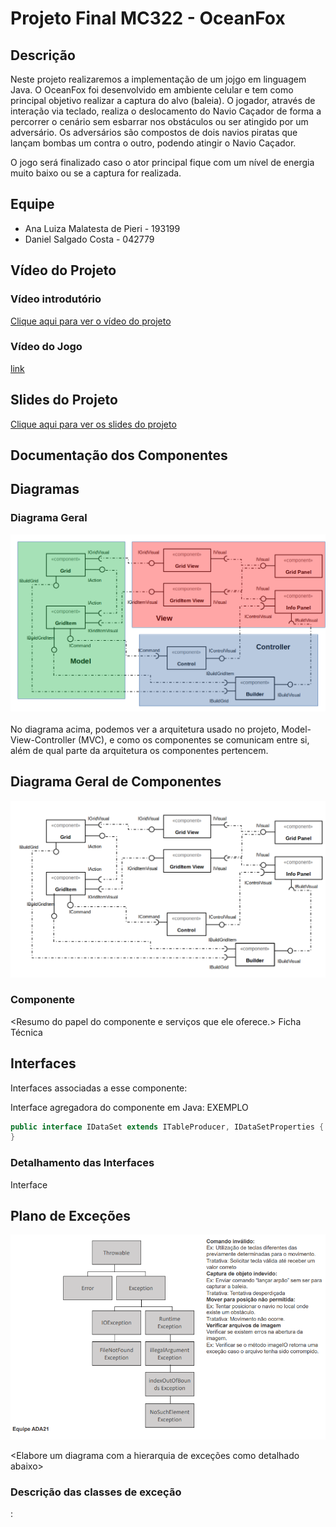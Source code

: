 # Projeto Final MC322 - OceanFox

## Descrição

Neste projeto realizaremos a implementação de um jojgo em linguagem Java. O OceanFox foi desenvolvido em ambiente celular e tem
como principal objetivo realizar a captura do alvo (baleia).
O jogador, através de interação via teclado, realiza o deslocamento do Navio Caçador de forma a percorrer o cenário sem esbarrar
nos obstáculos ou ser atingido por um adversário.
Os adversários são compostos de dois navios piratas que lançam bombas um contra o outro, podendo atingir o Navio Caçador.

O jogo será finalizado caso o ator principal fique com um nível de energia muito baixo ou se a captura for realizada.
## Equipe
* Ana Luiza Malatesta de Pieri - 193199
* Daniel Salgado Costa - 042779
  
## Vídeo do Projeto
  
### Vídeo introdutório   
 [Clique aqui para ver o vídeo do projeto](https://youtu.be/7jJkn952Nt8)
 
### Vídeo do Jogo
[link](https://github.com/dan7sc/ocean-fox/blob/main/assets/Ocean-Fox%202021-06-27%2022-41-14.mp4)
 
## Slides do Projeto   
    
[Clique aqui para ver os slides do projeto](https://drive.google.com/file/d/1-5Xo7iMOnYNXLV7RXgFsevA7Z0z8p5Qr/view?usp=sharing)
  
## Documentação dos Componentes
## Diagramas  
### Diagrama Geral  
![imagem](assets/presentation_model/projeto_final_arquitetura_v1.png)
<br/><br/>
No diagrama acima, podemos ver a arquitetura usado no projeto, Model-View-Controller (MVC),
 e como os componentes se comunicam entre si, além de qual parte da arquitetura os componentes pertencem.
  
## Diagrama Geral de Componentes  
![imagem](assets/presentation_model/projeto_final_componentes_v1.png)

### Componente  
  
<Resumo do papel do componente e serviços que ele oferece.>
Ficha Técnica
<inserir tabela conforme exemplo>
  
## Interfaces  
Interfaces associadas a esse componente:  
  
Interface agregadora do componente em Java: EXEMPLO
```java
public interface IDataSet extends ITableProducer, IDataSetProperties {
}
```
  
### Detalhamento das Interfaces  

Interface <nome da interface>
<Resumo do papel da interface.>
  
## Plano de Exceções  
![link](assets/exceptionPlan/error.png)
  
<Elabore um diagrama com a hierarquia de exceções como detalhado abaixo>  
  
### Descrição das classes de exceção
<Monte uma tabela descritiva seguindo o exemplo>:  
